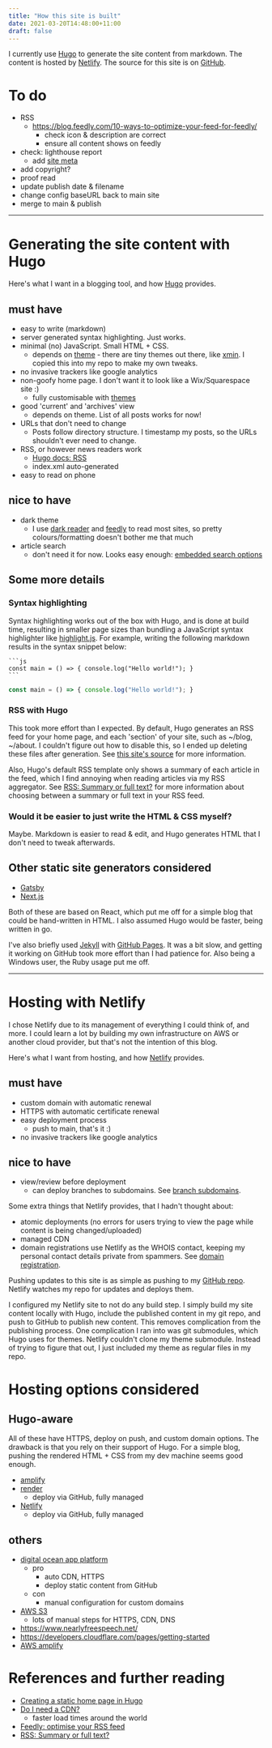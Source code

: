 ```yaml
---
title: "How this site is built"
date: 2021-03-20T14:48:00+11:00
draft: false
---
```


I currently use [Hugo](https://gohugo.io/) to generate the site content from
markdown. The content is hosted by [Netlify](https://www.netlify.com). The
source for this site is on [GitHub](https://github.com/uozuAho/blog).

# To do
- RSS
  - https://blog.feedly.com/10-ways-to-optimize-your-feed-for-feedly/
    - check icon & description are correct
    - ensure all content shows on feedly
- check: lighthouse report
    - add [site meta](https://web.dev/meta-description/?utm_source=lighthouse&utm_medium=devtools)
- add copyright?
- proof read
- update publish date & filename
- change config baseURL back to main site
- merge to main & publish


-------------------------------------------------------------------------
# Generating the site content with Hugo
Here's what I want in a blogging tool, and how [Hugo](https://gohugo.io/)
provides.

## must have
- easy to write (markdown)
- server generated syntax highlighting. Just works.
- minimal (no) JavaScript. Small HTML + CSS.
  - depends on [theme](https://themes.gohugo.io/) - there are tiny themes out
    there, like [xmin](https://github.com/yihui/hugo-xmin). I copied this into
    my repo to make my own tweaks.
- no invasive trackers like google analytics
- non-goofy home page. I don't want it to look like a Wix/Squarespace site :)
  - fully customisable with [themes](https://themes.gohugo.io/)
- good 'current' and 'archives' view
  - depends on theme. List of all posts works for now!
- URLs that don't need to change
  - Posts follow directory structure. I timestamp my posts, so the URLs
    shouldn't ever need to change.
- RSS, or however news readers work
  - [Hugo docs: RSS](https://gohugo.io/templates/rss/)
  - index.xml auto-generated
- easy to read on phone
## nice to have
- dark theme
  - I use [dark reader](https://darkreader.org) and [feedly](https://feedly.com)
    to read most sites, so pretty colours/formatting doesn't bother me that much
- article search
  - don't need it for now. Looks easy enough:
    [embedded search options](https://gohugo.io/tools/search/)


## Some more details

### Syntax highlighting
Syntax highlighting works out of the box with Hugo, and is done at build time,
resulting in smaller page sizes than bundling a JavaScript syntax highlighter
like [highlight.js](https://highlightjs.org/). For example, writing the
following markdown results in the syntax snippet below:

````
```js
const main = () => { console.log("Hello world!"); }
```
````

```js
const main = () => { console.log("Hello world!"); }
```

### RSS with Hugo
This took more effort than I expected. By default, Hugo generates an RSS feed
for your home page, and each 'section' of your site, such as ~/blog, ~/about.
I couldn't figure out how to disable this, so I ended up deleting these files
after generation. See [this site's source](https://github.com/uozuAho/blog) for
more information.

Also, Hugo's default RSS template only shows a summary of each article in the
feed, which I find annoying when reading articles via my RSS aggregator. See
[RSS: Summary or full text?](https://gretchenlouise.com/wordpress-rss-feeds-summary-full-custom)
for more information about choosing between a summary or full text in your RSS
feed.


### Would it be easier to just write the HTML & CSS myself?
Maybe. Markdown is easier to read & edit, and Hugo generates HTML that I don't
need to tweak afterwards.

## Other static site generators considered
- [Gatsby](https://www.gatsbyjs.com/)
- [Next.js](https://nextjs.org/)

Both of these are based on React, which put me off for a simple blog that could
be hand-written in HTML. I also assumed Hugo would be faster, being written in
go.

I've also briefly used [Jekyll](https://jekyllrb.com/) with
[GitHub Pages](https://pages.github.com/). It was a bit slow, and getting it
working on GitHub took more effort than I had patience for. Also being a Windows
user, the Ruby usage put me off.

-------------------------------------------------------------------------
# Hosting with Netlify
I chose Netlify due to its management of everything I could think of, and more.
I could learn a lot by building my own infrastructure on AWS or another cloud
provider, but that's not the intention of this blog.

Here's what I want from hosting, and how [Netlify](https://docs.netlify.com/)
provides.

## must have
- custom domain with automatic renewal
- HTTPS with automatic certificate renewal
- easy deployment process
  - push to main, that's it :)
- no invasive trackers like google analytics
## nice to have
- view/review before deployment
  - can deploy branches to subdomains. See
  [branch subdomains](https://docs.netlify.com/domains-https/custom-domains/multiple-domains/#branch-subdomains).

Some extra things that Netlify provides, that I hadn't thought about:
- atomic deployments (no errors for users trying to view the page while content
  is being changed/uploaded)
- managed CDN
- domain registrations use Netlify as the WHOIS contact, keeping my personal
  contact details private from spammers. See
  [domain registration](https://docs.netlify.com/domains-https/netlify-dns/domain-registration/).

Pushing updates to this site is as simple as pushing to my
[GitHub repo](https://github.com/uozuAho/blog). Netlify watches my repo for
updates and deploys them.

I configured my Netlify site to not do any build step. I simply build my site
content locally with Hugo, include the published content in my git repo, and
push to GitHub to publish new content. This removes complication from the
publishing process. One complication I ran into was git submodules, which Hugo
uses for themes. Netlify couldn't clone my theme submodule. Instead of trying to
figure that out, I just included my theme as regular files in my repo.


# Hosting options considered
## Hugo-aware
All of these have HTTPS, deploy on push, and custom domain options. The drawback
is that you rely on their support of Hugo. For a simple blog, pushing the
rendered HTML + CSS from my dev machine seems good enough.

- [amplify](https://gohugo.io/hosting-and-deployment/hosting-on-aws-amplify/)
- [render](https://gohugo.io/hosting-and-deployment/hosting-on-render/)
  - deploy via GitHub, fully managed
- [Netlify](https://gohugo.io/hosting-and-deployment/hosting-on-netlify/)
  - deploy via GitHub, fully managed

## others
- [digital ocean app platform](https://www.digitalocean.com/community/tutorials/how-to-deploy-a-static-website-to-the-cloud-with-digitalocean-app-platform)
  - pro
    - auto CDN, HTTPS
    - deploy static content from GitHub
  - con
    - manual configuration for custom domains
- [AWS S3](https://docs.aws.amazon.com/AmazonS3/latest/userguide/WebsiteHosting.html)
  - lots of manual steps for HTTPS, CDN, DNS
- https://www.nearlyfreespeech.net/
- https://developers.cloudflare.com/pages/getting-started
- [AWS amplify](https://aws.amazon.com/getting-started/hands-on/host-static-website/)


# References and further reading
- [Creating a static home page in Hugo](https://timhilliard.com/blog/static-home-page-in-hugo)
- [Do I need a CDN?](https://blr.design/blog/cdn-for-fast-static-website)
  - faster load times around the world
- [Feedly: optimise your RSS feed](https://blog.feedly.com/10-ways-to-optimize-your-feed-for-feedly)
- [RSS: Summary or full text?](https://gretchenlouise.com/wordpress-rss-feeds-summary-full-custom)

